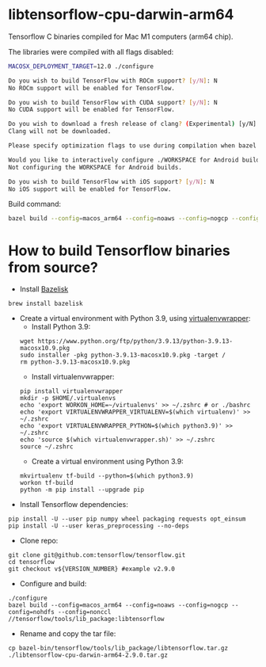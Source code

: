 # libtensorflow-cpu-darwin-arm64
Tensorflow C binaries compiled for Mac M1 computers (arm64 chip).

The libraries were compiled with all flags disabled:

```bash
MACOSX_DEPLOYMENT_TARGET=12.0 ./configure

Do you wish to build TensorFlow with ROCm support? [y/N]: N
No ROCm support will be enabled for TensorFlow.

Do you wish to build TensorFlow with CUDA support? [y/N]: N
No CUDA support will be enabled for TensorFlow.

Do you wish to download a fresh release of clang? (Experimental) [y/N]: N
Clang will not be downloaded.

Please specify optimization flags to use during compilation when bazel option "--config=opt" is specified [Default is -Wno-sign-compare]:

Would you like to interactively configure ./WORKSPACE for Android builds? [y/N]: N
Not configuring the WORKSPACE for Android builds.

Do you wish to build TensorFlow with iOS support? [y/N]: N
No iOS support will be enabled for TensorFlow.
```

Build command:

```bash
bazel build --config=macos_arm64 --config=noaws --config=nogcp --config=nohdfs --config=nonccl //tensorflow/tools/lib_package:libtensorflow
```

# How to build Tensorflow binaries from source?
- Install [Bazelisk](https://github.com/bazelbuild/bazelisk#installation)
```
brew install bazelisk
```
- Create a virtual environment with Python 3.9, using [virtualenvwrapper](https://github.com/bernardobarreto/virtualenvwrapper):
  - Install Python 3.9:
  ```
  wget https://www.python.org/ftp/python/3.9.13/python-3.9.13-macosx10.9.pkg
  sudo installer -pkg python-3.9.13-macosx10.9.pkg -target /
  rm python-3.9.13-macosx10.9.pkg
  ```
  - Install virtualenvwrapper:
  ```
  pip install virtualenvwrapper
  mkdir -p $HOME/.virtualenvs
  echo 'export WORKON_HOME=~/virtualenvs' >> ~/.zshrc # or ./bashrc
  echo 'export VIRTUALENVWRAPPER_VIRTUALENV=$(which virtualenv)' >> ~/.zshrc
  echo 'export VIRTUALENVWRAPPER_PYTHON=$(which python3.9)' >> ~/.zshrc
  echo 'source $(which virtualenvwrapper.sh)' >> ~/.zshrc
  source ~/.zshrc
  ```
  - Create a virtual environment using Python 3.9:
  ```
  mkvirtualenv tf-build --python=$(which python3.9)
  workon tf-build
  python -m pip install --upgrade pip
  ```
- Install Tensorflow dependencies:
```
pip install -U --user pip numpy wheel packaging requests opt_einsum
pip install -U --user keras_preprocessing --no-deps
```
- Clone repo:
```
git clone git@github.com:tensorflow/tensorflow.git
cd tensorflow
git checkout v${VERSION_NUMBER} #example v2.9.0
```
- Configure and build:
```
./configure
bazel build --config=macos_arm64 --config=noaws --config=nogcp --config=nohdfs --config=nonccl //tensorflow/tools/lib_package:libtensorflow
```
- Rename and copy the tar file:
```
cp bazel-bin/tensorflow/tools/lib_package/libtensorflow.tar.gz ./libtensorflow-cpu-darwin-arm64-2.9.0.tar.gz
```

